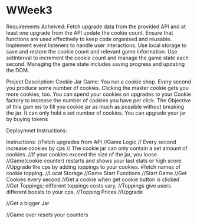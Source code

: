 # WWeek3
Requirements Acheived:
Fetch upgrade data from the provided API and at least one upgrade from the API update the cookie count.
Ensure that functions are used effectively to keep code organised and reusable.
Implement event listeners to handle user interactions.
Use local storage to save and restore the cookie count and relevant game information.
Use setInterval to increment the cookie count and manage the game state each second.
Managing the game state includes saving progress and updating the DOM.

Project Description:
Cookie Jar Game: 
You run a cookie shop. Every second you produce some number of cookies. Clicking the master cookie gets you more cookies, too. You can spend your cookies on upgrades to your Cookie factory to increase the number of cookies you have per click.
The Objective of this gam eis to fill you cookie jar as much as possible without breaking the jar. It can only hold a set number of cookies. You can upgrade your jar by buying tokens

Deploymnet Instructions:

Instructions:
//Fetch upgrades from API 
//Game Logic
// Every second increase cookies by cps 
// The cookie jar can only contain a set amount of cookies. 
//If your cookies exceed the size of the jar, you loose. 
//Game(cookie counter) restarts and shows your last stats or high score. 
//Upgrade the cps by adding toppings to your cookies. #fetch names of cookie topping.
//Local Storage
//Game Start Functions
//Start Game
//Get Cookies every second
//Get a cookie when get cookie button is clicked
//Get Toppings; different toppings costs vary, 
//Toppings give users different boosts to your cps,
//Topping Prices
//Upgrade

//Get a bigger Jar 

//Game over resets your counters	 


